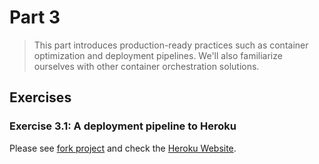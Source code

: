 # Part 3

> This part introduces production-ready practices such as container optimization and deployment pipelines. We'll also familiarize ourselves with other container orchestration solutions.

## Exercises

### Exercise 3.1: A deployment pipeline to Heroku

Please see [fork project](https://github.com/Zeroto521/docker-hy.github.io) and check the [Heroku Website](https://github.com/Zeroto521/docker-hy.github.io).
